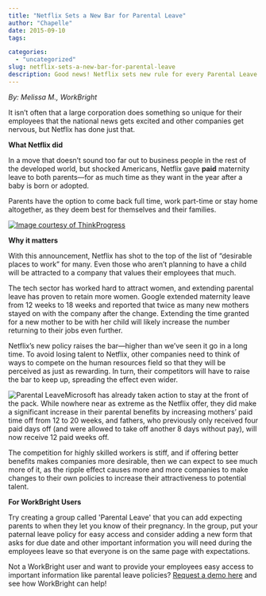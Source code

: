 ```yaml
---
title: "Netflix Sets a New Bar for Parental Leave"
author: "Chapelle"
date: 2015-09-10
tags:

categories:
  - "uncategorized"
slug: netflix-sets-a-new-bar-for-parental-leave
description: Good news! Netflix sets new rule for every Parental Leave - that is to give paid maternity leave to both parents. Visit www.workbright/blog to know more.
---
```

_By: Melissa M., WorkBright_  
  
It isn’t often that a large corporation does something so unique for their employees that the national news gets excited and other companies get nervous, but Netflix has done just that.  
  
**What Netflix did**  
  
In a move that doesn’t sound too far out to business people in the rest of the developed world, but shocked Americans, Netflix gave **paid** maternity leave to both parents—for as much time as they want in the year after a baby is born or adopted.  
  
Parents have the option to come back full time, work part-time or stay home altogether, as they deem best for themselves and their families.  
  
  
  
[![Image courtesy of ThinkProgress](/images/blog/netflix-sets-a-new-bar-for-parental-leave/2014-10-20-Map.png)](http://thinkprogress.org/health/2012/05/24/489973/paid-maternity-leave-us/)  
  
  
  


  
  
**Why it matters**  
  
With this announcement, Netflix has shot to the top of the list of “desirable places to work” for many. Even those who aren’t planning to have a child will be attracted to a company that values their employees that much.  
  
The tech sector has worked hard to attract women, and extending parental leave has proven to retain more women. Google extended maternity leave from 12 weeks to 18 weeks and reported that twice as many new mothers stayed on with the company after the change. Extending the time granted for a new mother to be with her child will likely increase the number returning to their jobs even further.  
  
Netflix’s new policy raises the bar—higher than we’ve seen it go in a long time. To avoid losing talent to Netflix, other companies need to think of ways to compete on the human resources field so that they will be perceived as just as rewarding. In turn, their competitors will have to raise the bar to keep up, spreading the effect even wider.  
  
 ![Parental Leave](/images/blog/netflix-sets-a-new-bar-for-parental-leave/PPL_baby_hi-res-300x230.jpeg)Microsoft has already taken action to stay at the front of the pack. While nowhere near as extreme as the Netflix offer, they did make a significant increase in their parental benefits by increasing mothers’ paid time off from 12 to 20 weeks, and fathers, who previously only received four paid days off (and were allowed to take off another 8 days without pay), will now receive 12 paid weeks off.  
  
The competition for highly skilled workers is stiff, and if offering better benefits makes companies more desirable, then we can expect to see much more of it, as the ripple effect causes more and more companies to make changes to their own policies to increase their attractiveness to potential talent.  
  
**For WorkBright Users**  
  
Try creating a group called 'Parental Leave' that you can add expecting parents to when they let you know of their pregnancy. In the group, put your paternal leave policy for easy access and consider adding a new form that asks for due date and other important information you will need during the employees leave so that everyone is on the same page with expectations.  
  
Not a WorkBright user and want to provide your employees easy access to important information like parental leave policies? [Request a demo here](https://workbright.com/request-a-demo/) and see how WorkBright can help!  
  


  
  




